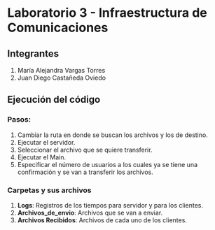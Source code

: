 # Laboratorio 3 - Infraestructura de Comunicaciones

## Integrantes
1. María Alejandra Vargas Torres
2. Juan Diego Castañeda Oviedo

## Ejecución del código 
### Pasos:
1. Cambiar la ruta en donde se buscan los archivos y los de destino.
2. Ejecutar el servidor.
3. Seleccionar el archivo que se quiere transferir.
4. Ejecutar el Main.
5. Especificar el número de usuarios a los cuales ya se tiene una confirmación y se van a transferir los archivos.

### Carpetas y sus archivos
1. **Logs**: Registros de los tiempos para servidor y para los clientes.
2. **Archivos_de_envio**: Archivos que se van a enviar.
3. **Archivos Recibidos**: Archivos de cada uno de los clientes.
